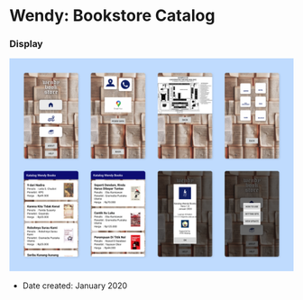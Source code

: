 # Wendy: Bookstore Catalog

### Display
![Display](https://raw.githubusercontent.com/luqmanherifa/luqman-herifa-personal-portfolio-v2/main/public/works/mobile_wendy.png)

- Date created: January 2020
